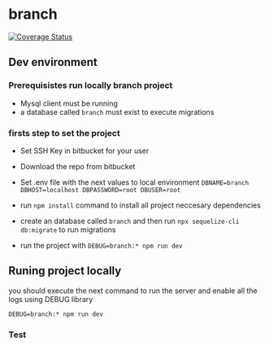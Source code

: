 # branch

[![Coverage Status](https://coveralls.io/repos/bitbucket/branchmotor/branch/badge.svg?branch=feature/add-unit-testing)](https://coveralls.io/bitbucket/branchmotor/branch?branch=feature/add-unit-testing)

## Dev environment


### Prerequisistes run locally branch project

- Mysql client must be running
- a database called ``branch`` must exist to execute migrations

### firsts step to set the project

- Set SSH Key in bitbucket for your user
- Download the repo from bitbucket
- Set .env file with the next values to local environment
    ``DBNAME=branch
    DBHOST=localhost
    DBPASSWORD=root
    DBUSER=root``
- run ``npm install`` command to install all project neccesary dependencies
- create an database called ``branch`` and then run ``npx sequelize-cli db:migrate`` to run migrations

- run the project with ``DEBUG=branch:* npm run dev``

## Runing project locally

you should execute the next command to run the server and enable all the logs using DEBUG library

``DEBUG=branch:* npm run dev``


### Test


